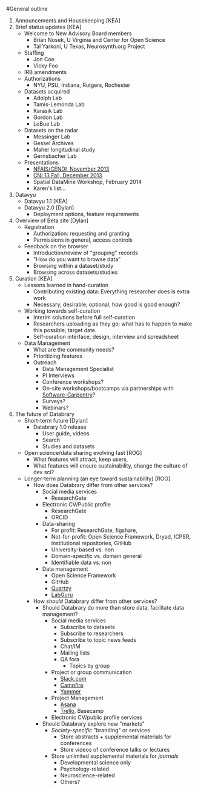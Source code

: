 #General outline

1. Announcements and Housekeeping [KEA]
1. Brief status updates [KEA]
	- Welcome to New Advisory Board members
		- Brian Nosek, U Virginia and Center for Open Science
		- Tal Yarkoni, U Texas, Neurosynth.org Project
	- Staffing
		- Jon Coe
		- Vicky Foo
	- IRB amendments
	- Authorizations
		- NYU, PSU, Indiana, Rutgers, Rochester
	- Datasets acquired
		- Adolph Lab
		- Tamis-Lemonda Lab
		- Karasik Lab
		- Gordon Lab
		- LoBue Lab
	- Datasets on the radar
		- Messinger Lab
		- Gessel Archives
		- Maher longitudinal study
		- Gernsbacher Lab
	- Presentations
		- [NFAIS/CENDI, November 2013](http://cendievents.iiaweb.com/CENDI_NFAIS_FEDLINK_11122013/index.html)
		- [CNI 13 Fall, December 2013](http://youtu.be/-Y4A2Pw_7AM)
		- Spatial DataMine Workshop, February 2014
		- Karen's list...
1. Datavyu
	- Datavyu 1.1 [KEA]
	- Datavyu 2.0 [Dylan]
		- Deployment options, feature requirements
1. Overview of Beta site [Dylan]
	- Registration
		- Authorization: requesting and granting
		- Permissions in general, access controls
	- Feedback on the browser
		- Introduction/review of "grouping" records
		- "How do you want to browse data"
		- Browsing within a dataset/study
		- Browsing across datasets/studies
1. Curation [KEA]
	- Lessons learned in hand-curation
		- Contributing existing data: Everything researcher does is extra work
		- Necessary, desirable, optional; how good is good enough?
	- Working towards self-curation
		- Interim solutions before full self-curation
		- Researchers uploading as they go; what has to happen to make this possible; target date.
		- Self-curation interface, design, interview and spreadsheet
	- Data Management
		- What are the community needs? 
		- Prioritizing features
		- Outreach
			- Data Management Specialist
			- PI Interviews
			- Conference workshops?
			- On-site workshops/bootcamps via partnerships with [Software-Carpentry](http://software-carpentry.org/)?
			- Surveys?
			- Webinars?
1. The future of Databrary
	- Short-term future [Dylan]
		- Databrary 1.0 release
			- User guide, videos
			- Search
			- Studies and datasets
	- Open science/data sharing evolving fast [ROG]
		- What features will attract, keep users, 
		- What features will ensure sustainability, change the culture of dev sci?
	- Longer-term planning (an eye toward sustainability) [ROG]
		- How does Databrary differ from other services?
			- Social media services
				- ResearchGate
			- Electronic CV/Public profile
				- ResearchGate
				- ORCID
			- Data-sharing
				- For profit: ResearchGate, figshare, 
				- Not-for-profit: Open Science Framework, Dryad, ICPSR, institutional repositories, GitHub
				- University-based vs. non
				- Domain-specific vs. domain general
				- Identifiable data vs. non
			- Data management
				- Open Science Framework
				- GitHub
				- [Quartzy](https://www.quartzy.com/)
				- [LabGuru](http://www.labguru.com/)
		- How _should_ Databrary differ from other services?
			- Should Databrary do more than store data, facilitate data management?
				- Social media services
					- Subscribe to datasets
					- Subscribe to researchers
					- Subscribe to topic news feeds
					- Chat/IM
					- Mailing lists
					- QA fora
						- Topics by group
				- Project or group communication
					- [Slack.com](http://slack.com)
					- [Campfire](https://campfirenow.com/)
					- [Yammer](http://yammer.com)
				- Project Management
					- [Asana](http://asana.com)
					- [Trello](http://trello.com), Basecamp
				- Electronic CV/public profile services
			- Should Databrary explore new "markets"
				- _Society-specific_ "branding" or services
					- Store abstracts + supplemental materials for conferences
					- Store videos of conference talks or lectures
				- Store unlimited supplemental materials for _journals_
					- Developmental science only 
					- Psychology-related
					- Neuroscience-related
					- Others?
